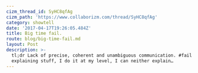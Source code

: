```yaml
---
cizm_thread_id: SyHC8qfAg
cizm_path: 'https://www.collaborizm.com/thread/SyHC8qfAg'
category: showtell
date: '2017-04-17T19:26:05.484Z'
title: Big time fail.
route: blog/big-time-fail.md
layout: Post
description: >-
  tl;dr Lack of precise, coherent and unambiguous communication. #fail While
  explaining stuff, I do it at my level, I can neither explain…
---
```

 
